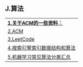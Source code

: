 <h2>J.算法</h2>
<table>
  <tr>
    <td><a href="http://www.cnblogs.com/gpcuster/archive/2007/06/14/782955.html"><strong>1.关于ACM的一些资料：</strong></a></td>
  </tr>
  <tr>
    <td><a href="http://github.thinkingbar.com/">2.ACM</a></td>
  </tr>
  <tr>
    <td><a href="https://leetcode.com/problemset/algorithms/">3.LeetCode</a></td>
  </tr>
  <tr>
    <td><a href="http://www.hoohack.me/2016/05/09/datasture-and-algorithm-of-search-engine?hmsr=toutiao.io&amp;amp;utm_medium=toutiao.io&amp;amp;utm_source=toutiao.io">4.搜索引擎索引数据结构和算法</a></td>
  </tr>
  <tr>
    <td><a href="http://www.codeceo.com/article/machine-learning.html">5.机器学习常见算法分类汇总</a></td>
  </tr>
</table>
